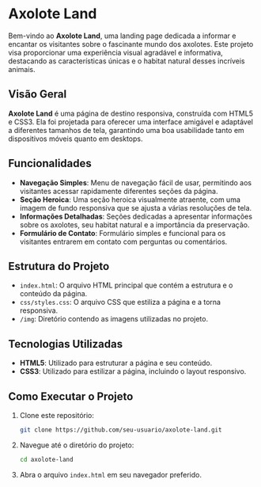 # Axolote Land

Bem-vindo ao **Axolote Land**, uma landing page dedicada a informar e encantar os visitantes sobre o fascinante mundo dos axolotes. Este projeto visa proporcionar uma experiência visual agradável e informativa, destacando as características únicas e o habitat natural desses incríveis animais.

## Visão Geral

**Axolote Land** é uma página de destino responsiva, construída com HTML5 e CSS3. Ela foi projetada para oferecer uma interface amigável e adaptável a diferentes tamanhos de tela, garantindo uma boa usabilidade tanto em dispositivos móveis quanto em desktops.

## Funcionalidades

- **Navegação Simples**: Menu de navegação fácil de usar, permitindo aos visitantes acessar rapidamente diferentes seções da página.
- **Seção Heroica**: Uma seção heroica visualmente atraente, com uma imagem de fundo responsiva que se ajusta a várias resoluções de tela.
- **Informações Detalhadas**: Seções dedicadas a apresentar informações sobre os axolotes, seu habitat natural e a importância da preservação.
- **Formulário de Contato**: Formulário simples e funcional para os visitantes entrarem em contato com perguntas ou comentários.

## Estrutura do Projeto

- `index.html`: O arquivo HTML principal que contém a estrutura e o conteúdo da página.
- `css/styles.css`: O arquivo CSS que estiliza a página e a torna responsiva.
- `/img`: Diretório contendo as imagens utilizadas no projeto.

## Tecnologias Utilizadas

- **HTML5**: Utilizado para estruturar a página e seu conteúdo.
- **CSS3**: Utilizado para estilizar a página, incluindo o layout responsivo.

## Como Executar o Projeto

1. Clone este repositório:
    ```bash
    git clone https://github.com/seu-usuario/axolote-land.git
    ```
2. Navegue até o diretório do projeto:
    ```bash
    cd axolote-land
    ```
3. Abra o arquivo `index.html` em seu navegador preferido.
